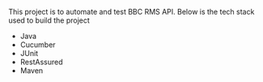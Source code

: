 This project is to automate and test BBC RMS API. 
Below is the tech stack used to build the project
- Java
- Cucumber
- JUnit
- RestAssured
- Maven
